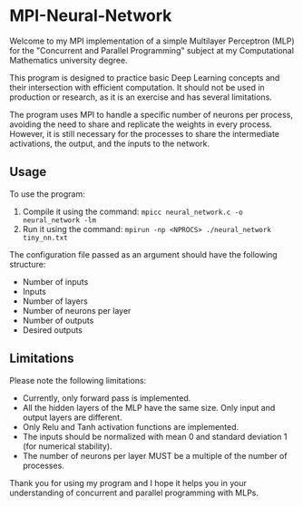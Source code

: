 # MPI-Neural-Network

Welcome to my MPI implementation of a simple Multilayer Perceptron (MLP) for the "Concurrent and Parallel Programming" subject at my Computational Mathematics university degree.

This program is designed to practice basic Deep Learning concepts and their intersection with efficient computation. It should not be used in production or research, as it is an exercise and has several limitations.

The program uses MPI to handle a specific number of neurons per process, avoiding the need to share and replicate the weights in every process. However, it is still necessary for the processes to share the intermediate activations, the output, and the inputs to the network.

## Usage

To use the program:
1. Compile it using the command: `mpicc neural_network.c -o neural_network -lm`
2. Run it using the command: `mpirun -np <NPROCS> ./neural_network tiny_nn.txt`

The configuration file passed as an argument should have the following structure:
- Number of inputs
- Inputs
- Number of layers
- Number of neurons per layer
- Number of outputs
- Desired outputs

## Limitations

Please note the following limitations:
- Currently, only forward pass is implemented.
- All the hidden layers of the MLP have the same size. Only input and output layers are different.
- Only Relu and Tanh activation functions are implemented.
- The inputs should be normalized with mean 0 and standard deviation 1 (for numerical stability).
- The number of neurons per layer MUST be a multiple of the number of processes.

Thank you for using my program and I hope it helps you in your understanding of concurrent and parallel programming with MLPs.
